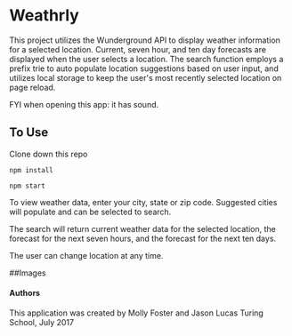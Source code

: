 # Weathrly

This project utilizes the Wunderground API to display weather information for a selected location. Current, seven hour, and ten day forecasts are displayed when the user selects a location. The search function employs a prefix trie to auto populate location suggestions based on user input, and utilizes local storage to keep the user's most recently selected location on page reload.

FYI when opening this app: it has sound.

## To Use

Clone down this repo

`npm install`

`npm start`

To view weather data, enter your city, state or zip code. Suggested cities will populate and can be selected to search.

The search will return current weather data for the selected location, the forecast for the next seven hours, and the forecast for the next ten days.

The user can change location at any time.

##Images


#### Authors
This application was created by Molly Foster and Jason Lucas
Turing School, July 2017
